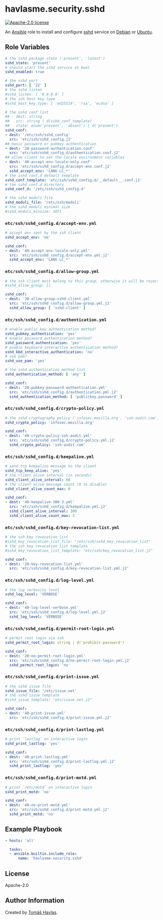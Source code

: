 havlasme.security.sshd
======================

[![Apache-2.0 license][license-image]][license-link]

An [Ansible](https://www.ansible.com/) role to install and configure [sshd](https://www.openssh.com/) service on [Debian](https://www.debian.org/) or [Ubuntu](https://www.ubuntu.com/).


Role Variables
--------------

```yaml
# the sshd package state ('present', 'latest')
sshd_state: 'present'
# should start the sshd service at boot
sshd_enabled: true

# the sshd port
sshd_port: [ '22' ]
# the sshd listen
#sshd_listen: [ '0.0.0.0' ]
# the ssh host key type
#sshd_host_key_type: [ 'ed25519', 'rsa', 'ecdsa' ]

# the sshd conf list
## - dest: string
##   src: string | d(sshd_conf_template)
##   state: enum('present', 'absent') | d('present')
sshd_conf:
- dest: '/etc/ssh/sshd_config'
  src: 'etc/ssh/sshd_config.j2'
## basic password or pubkey authentication
- dest: '20-password-authentication.conf'
  src: 'etc/ssh/sshd_config.d/authentication.conf.j2'
## allow client to set the locale environment variables
- dest: '40-accept-env-locale-only.conf'
  src: 'etc/ssh/sshd_config.d/accept-env.conf.j2'
  sshd_accept_env: 'LANG LC_*'
# the sshd conf.d default template
sshd_conf_template: 'etc/ssh/sshd_config.d/__default__.conf.j2'
# the sshd conf.d directory
sshd_conf_d: '/etc/ssh/sshd_config.d'

# the sshd moduli file
sshd_moduli_file: '/etc/ssh/moduli'
# the sshd moduli minimal size
#sshd_moduli_minsize: 3071
```

### `etc/ssh/sshd_config.d/accept-env.yml`

```yaml title='etc/ssh/sshd_config.d/accept-env.yml'
# accept env sent by the ssh client
sshd_accept_env: 'no'
```

```yaml
sshd_conf:
- dest: '40-accept-env-locale-only.yml'
  src: 'etc/ssh/sshd_config.d/accept-env.yml.j2'
  sshd_accept_env: 'LANG LC_*'
```

### `etc/ssh/sshd_config.d/allow-group.yml`

```yaml title='etc/ssh/sshd_config.d/allow-group.yml'
# the ssh client must belong to this group, otherwise it will be rejected
#sshd_allow_group: []
```

```yaml
sshd_conf:
- dest: '30-allow-group-sshd-client.yml'
  src: 'etc/ssh/sshd_config.d/allow-group.yml.j2'
  sshd_allow_group: [ 'sshd-client' ]
```

### `etc/ssh/sshd_config.d/authentication.yml`

```yaml title='etc/ssh/sshd_config.d/authentication.yml'
# enable public key authentication method?
sshd_pubkey_authentication: 'yes'
# enable password authentication method?
sshd_password_authentication: 'yes'
# enable keyboard-interactive authentication method?
sshd_kbd_interactive_authentication: 'no'
# use pam?
sshd_use_pam: 'yes'

# the sshd authentication method list
sshd_authentication_method: [ 'any' ]
```

```yaml
sshd_conf:
- dest: '20-pubkey-password-authentication.yml'
  src: 'etc/ssh/sshd_config.d/authentication.yml.j2'
  sshd_authentication_method: [ 'publickey,password' ]
```

### `etc/ssh/sshd_config.d/crypto-policy.yml`

```yaml title='etc/ssh/sshd_config.d/crypto-policy.yml'
# the sshd cryptography policy ('infosec.mozilla.org', 'ssh-audit.com')
sshd_crypto_policy: 'infosec.mozilla.org'
```

```yaml
sshd_conf:
- dest: '40-crypto-policy-ssh-audit.yml'
  src: 'etc/ssh/sshd_config.d/crypto-policy.yml.j2'
  sshd_crypto_policy: 'ssh-audit.com'
```

### `etc/ssh/sshd_config.d/keepalive.yml`

```yaml title='etc/ssh/sshd_config.d/keepalive.yml'
# send tcp keepalive message to the client
sshd_tcp_keep_alive: 'yes'
# the client alive interval (in seconds)
sshd_client_alive_interval: 60
# the client alive message count (0 to disable)
sshd_client_alive_count_max: 0
```

```yaml
sshd_conf:
- dest: '40-keepalive-300-3.yml'
  src: 'etc/ssh/sshd_config.d/keepalive.yml.j2'
  sshd_client_alive_interval: 300
  sshd_client_alive_count_max: 3
```

### `etc/ssh/sshd_config.d/key-revocation-list.yml`

```yaml title='etc/ssh/sshd_config.d/sshd_key-revocation-list.yml'
# the ssh key revocation list
#sshd_key_revocation_list_file: "/etc/ssh/sshd_key_revocation_list"
# the ssh key revocation list template
#sshd_key_revocation_list_template: "etc/ssh/key_revocation_list.j2"
```

```yaml
sshd_conf:
- dest: '20-key-revocation-list.yml'
  src: 'etc/ssh/sshd_config.d/key-revocation-list.yml.j2'
```

### `etc/ssh/sshd_config.d/log-level.yml`

```yaml title='etc/ssh/sshd_config.d/log-level.yml'
# the log verbosity level
sshd_log_level: 'VERBOSE'
```

```yaml
sshd_conf:
- dest: '40-log-level-verbose.yml'
  src: 'etc/ssh/sshd_config.d/log-level.yml.j2'
  sshd_log_level: 'VERBOSE'
```

### `etc/ssh/sshd_config.d/permit-root-login.yml`

```yaml title='etc/ssh/sshd_config.d/permit-root-login.yml'
# permit root login via ssh
sshd_permit_root_login: string | d('prohibit-password')
```

```yaml
sshd_conf:
- dest: '20-no-permit-root-login.yml'
  src: 'etc/ssh/sshd_config.d/no-permit-root-login.yml.j2'
  sshd_permit_root_login: 'no'
```

### `etc/ssh/sshd_config.d/print-issue.yml`

```yaml title='etc/ssh/sshd_config.d/print-issue.yml'
# the sshd issue file
sshd_issue_file: '/etc/issue.net'
# the sshd issue template
#sshd_issue_template: "etc/issue.net.j2"
```

```yaml
sshd_conf:
- dest: '40-print-issue.yml'
  src: 'etc/ssh/sshd_config.d/print-issue.yml.j2'
```

### `etc/ssh/sshd_config.d/print-lastlog.yml`

```yaml title='etc/ssh/sshd_config.d/print-lastlog.yml'
# print `lastlog` on interactive login
sshd_print_lastlog: 'yes'
```

```yaml
sshd_conf:
- dest: '40-print-lastlog.yml'
  src: 'etc/ssh/sshd_config.d/print-lastlog.yml.j2'
  sshd_print_lastlog: 'yes'
```

### `etc/ssh/sshd_config.d/print-motd.yml`

```yaml title='etc/ssh/sshd_config.d/print-motd.yml'
# print `/etc/motd` on interactive login
sshd_print_motd: 'no'
```

```yaml
sshd_conf:
- dest: '40-no-print-motd.yml'
  src: 'etc/ssh/sshd_config.d/print-motd.yml.j2'
  sshd_print_motd: 'no'
```


Example Playbook
----------------

```yaml title='Minimal'
- hosts: 'all'

  tasks:
  - ansible.builtin.include_role:
      name: 'havlasme.security.sshd'
```


License
-------

Apache-2.0


Author Information
------------------

Created by [Tomáš Havlas](https://havlas.me/).

[license-image]: https://img.shields.io/badge/license-Apache2.0-blue.svg?style=flat-square
[license-link]: ../../LICENSE
